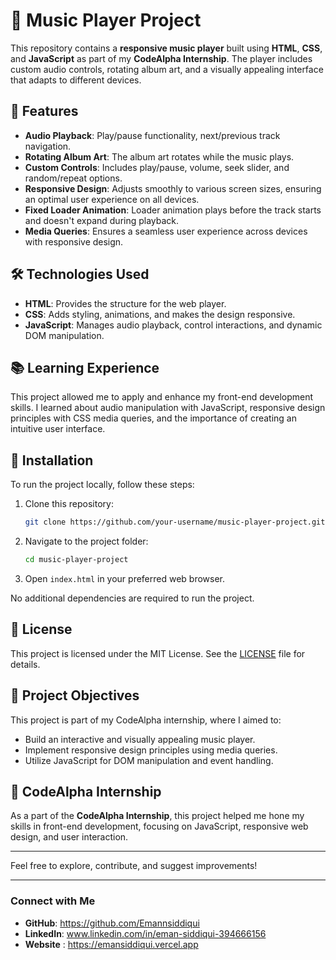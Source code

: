 # 🎵 Music Player Project

This repository contains a **responsive music player** built using **HTML**, **CSS**, and **JavaScript** as part of my **CodeAlpha Internship**. The player includes custom audio controls, rotating album art, and a visually appealing interface that adapts to different devices.

## 🚀 Features

- **Audio Playback**: Play/pause functionality, next/previous track navigation.
- **Rotating Album Art**: The album art rotates while the music plays.
- **Custom Controls**: Includes play/pause, volume, seek slider, and random/repeat options.
- **Responsive Design**: Adjusts smoothly to various screen sizes, ensuring an optimal user experience on all devices.
- **Fixed Loader Animation**: Loader animation plays before the track starts and doesn't expand during playback.
- **Media Queries**: Ensures a seamless user experience across devices with responsive design.

## 🛠️ Technologies Used

- **HTML**: Provides the structure for the web player.
- **CSS**: Adds styling, animations, and makes the design responsive.
- **JavaScript**: Manages audio playback, control interactions, and dynamic DOM manipulation.

## 📚 Learning Experience

This project allowed me to apply and enhance my front-end development skills. I learned about audio manipulation with JavaScript, responsive design principles with CSS media queries, and the importance of creating an intuitive user interface.

## 🔧 Installation

To run the project locally, follow these steps:

1. Clone this repository:
    ```bash
    git clone https://github.com/your-username/music-player-project.git
    ```

2. Navigate to the project folder:
    ```bash
    cd music-player-project
    ```

3. Open `index.html` in your preferred web browser.

No additional dependencies are required to run the project.

## 📝 License

This project is licensed under the MIT License. See the [LICENSE](LICENSE) file for details.

## 🎯 Project Objectives

This project is part of my CodeAlpha internship, where I aimed to:
- Build an interactive and visually appealing music player.
- Implement responsive design principles using media queries.
- Utilize JavaScript for DOM manipulation and event handling.

## 🏅 CodeAlpha Internship

As a part of the **CodeAlpha Internship**, this project helped me hone my skills in front-end development, focusing on JavaScript, responsive web design, and user interaction.

---

Feel free to explore, contribute, and suggest improvements!

---

### Connect with Me
- **GitHub**: https://github.com/Emannsiddiqui
- **LinkedIn**: www.linkedin.com/in/eman-siddiqui-394666156
- **Website** : https://emansiddiqui.vercel.app
